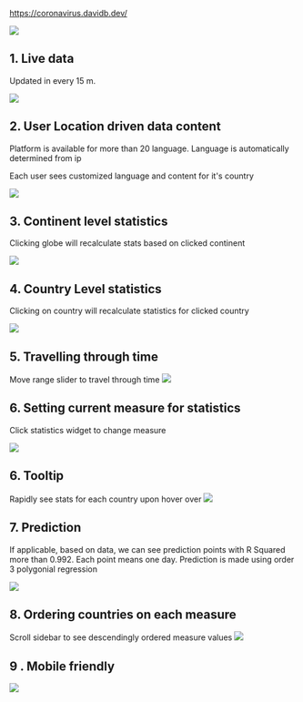 
https://coronavirus.davidb.dev/

<a href="https://coronavirus.davidb.dev">
  <img src="https://user-images.githubusercontent.com/6873202/77321424-9b9cfe80-6d2b-11ea-9466-99b0c0531037.png" />
</a>


## 1. Live data 
Updated in every 15 m.

![](https://user-images.githubusercontent.com/6873202/77314367-f714bf80-6d1e-11ea-9da1-4694186a108b.png)

## 2. User Location driven data content

Platform is available for more than 20 language. Language is automatically determined from ip

Each user sees customized language and content for it's country 

![](https://user-images.githubusercontent.com/6873202/77313669-b5374980-6d1d-11ea-9196-012e31bbb069.gif)

## 3. Continent level statistics
Clicking globe will recalculate stats based on clicked continent

![](https://user-images.githubusercontent.com/6873202/77314208-a3a27180-6d1e-11ea-9daa-daadd2f95546.gif)

## 4. Country Level statistics

Clicking on country will recalculate statistics for clicked country

![](https://user-images.githubusercontent.com/6873202/77314594-638fbe80-6d1f-11ea-88de-3786bb96e151.gif)

## 5. Travelling through time

Move range slider to travel through time
![](https://user-images.githubusercontent.com/6873202/77315554-2f1d0200-6d21-11ea-94b7-d6f5a97134f9.gif)

## 6. Setting current measure for statistics
Click statistics widget to change measure

![](https://user-images.githubusercontent.com/6873202/77315950-edd92200-6d21-11ea-9a84-6b958c5c6f77.gif)

## 6. Tooltip

Rapidly see stats for each country upon hover over
![](https://user-images.githubusercontent.com/6873202/77316754-68567180-6d23-11ea-8083-ee20986485d0.gif)

## 7. Prediction
If applicable, based on data, we can see prediction points with R Squared more than 0.992. Each point means one day. Prediction is made using order 3 polygonial regression 

![](https://user-images.githubusercontent.com/6873202/77316788-77d5ba80-6d23-11ea-9b88-e105ced80b86.png)

## 8. Ordering countries on each measure 
Scroll  sidebar to see descendingly ordered measure values
![](https://user-images.githubusercontent.com/6873202/77317157-19f5a280-6d24-11ea-81f0-04a504d00a68.gif)

## 9 . Mobile friendly

![](https://user-images.githubusercontent.com/6873202/77318444-8376b080-6d26-11ea-87f1-0b0b447b2252.gif)
